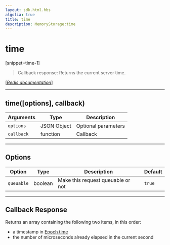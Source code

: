 ```yaml
---
layout: sdk.html.hbs
algolia: true
title: time
description: MemoryStorage:time
---
```

  

# time
[snippet=time-1]

> Callback response:
Returns the current server time.

[[_Redis documentation_]](https://redis.io/commands/time)

---

## time([options], callback)

| Arguments | Type | Description |
|---------------|---------|----------------------------------------|
| `options` | JSON Object | Optional parameters |
| `callback` | function | Callback |

---

## Options

| Option | Type | Description | Default |
|---------------|---------|----------------------------------------|---------|
| `queuable` | boolean | Make this request queuable or not  | `true` |
---

## Callback Response

Returns an array containing the following two items, in this order:

* a timestamp in [Epoch time](https://en.wikipedia.org/wiki/Unix_time)
* the number of microseconds already elapsed in the current second
